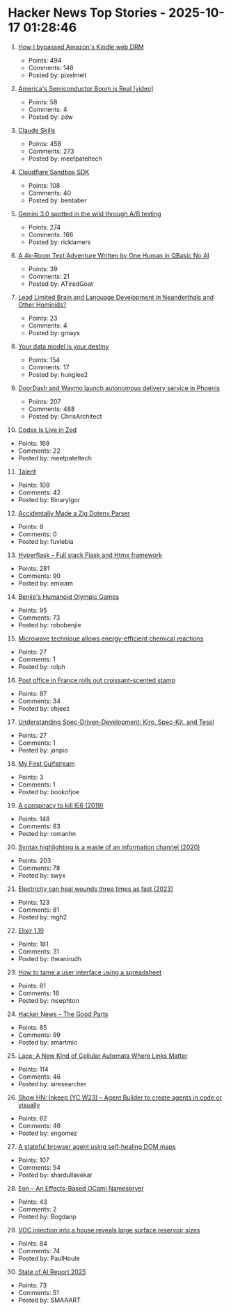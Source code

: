 # Hacker News Top Stories - 2025-10-17 01:28:46

1. [How I bypassed Amazon's Kindle web DRM](https://blog.pixelmelt.dev/kindle-web-drm/)
   - Points: 494
   - Comments: 148
   - Posted by: pixelmelt

2. [America's Semiconductor Boom is Real [video]](https://www.youtube.com/watch?v=T-jt3qBzJ4A)
   - Points: 58
   - Comments: 4
   - Posted by: zdw

3. [Claude Skills](https://www.anthropic.com/news/skills)
   - Points: 458
   - Comments: 273
   - Posted by: meetpateltech

4. [Cloudflare Sandbox SDK](https://sandbox.cloudflare.com/)
   - Points: 108
   - Comments: 40
   - Posted by: bentaber

5. [Gemini 3.0 spotted in the wild through A/B testing](https://ricklamers.io/posts/gemini-3-spotted-in-the-wild/)
   - Points: 274
   - Comments: 166
   - Posted by: ricklamers

6. [A 4k-Room Text Adventure Written by One Human in QBasic No AI](https://the-ventureweaver.itch.io/tlote4111)
   - Points: 39
   - Comments: 21
   - Posted by: ATiredGoat

7. [Lead Limited Brain and Language Development in Neanderthals and Other Hominids?](https://today.ucsd.edu/story/did-lead-limit-brain-and-language-development-in-neanderthals-and-other-extinct-hominids)
   - Points: 23
   - Comments: 4
   - Posted by: gmays

8. [Your data model is your destiny](https://notes.mtb.xyz/p/your-data-model-is-your-destiny)
   - Points: 154
   - Comments: 17
   - Posted by: hunglee2

9. [DoorDash and Waymo launch autonomous delivery service in Phoenix](https://about.doordash.com/en-us/news/waymo)
   - Points: 207
   - Comments: 488
   - Posted by: ChrisArchitect

10. [Codex Is Live in Zed](https://zed.dev/blog/codex-is-live-in-zed)
   - Points: 169
   - Comments: 22
   - Posted by: meetpateltech

11. [Talent](https://www.felixstocker.com/blog/talent)
   - Points: 109
   - Comments: 42
   - Posted by: BinaryIgor

12. [Accidentally Made a Zig Dotenv Parser](https://dayvster.com/blog/accidentally-made-a-zig-dotenv-parser/)
   - Points: 8
   - Comments: 0
   - Posted by: fuvlebia

13. [Hyperflask – Full stack Flask and Htmx framework](https://hyperflask.dev/)
   - Points: 281
   - Comments: 90
   - Posted by: emixam

14. [Benjie's Humanoid Olympic Games](https://generalrobots.substack.com/p/benjies-humanoid-olympic-games)
   - Points: 95
   - Comments: 73
   - Posted by: robobenjie

15. [Microwave technique allows energy-efficient chemical reactions](https://phys.org/news/2025-10-microwave-technique-energy-efficient-chemical.html)
   - Points: 27
   - Comments: 1
   - Posted by: rolph

16. [Post office in France rolls out croissant-scented stamp](https://www.ctvnews.ca/world/article/french-post-office-rolls-out-croissant-scented-stamp/)
   - Points: 87
   - Comments: 34
   - Posted by: ohjeez

17. [Understanding Spec-Driven-Development: Kiro, Spec-Kit, and Tessl](https://martinfowler.com/articles/exploring-gen-ai/sdd-3-tools.html)
   - Points: 27
   - Comments: 1
   - Posted by: janpio

18. [My First Gulfstream](https://www.vanityfair.com/news/1998/10/gulfstream-199810)
   - Points: 3
   - Comments: 1
   - Posted by: bookofjoe

19. [A conspiracy to kill IE6 (2019)](https://blog.chriszacharias.com/a-conspiracy-to-kill-ie6)
   - Points: 148
   - Comments: 83
   - Posted by: romanhn

20. [Syntax highlighting is a waste of an information channel (2020)](https://buttondown.com/hillelwayne/archive/syntax-highlighting-is-a-waste-of-an-information/)
   - Points: 203
   - Comments: 78
   - Posted by: swyx

21. [Electricity can heal wounds three times as fast (2023)](https://www.chalmers.se/en/current/news/mc2-how-electricity-can-heal-wounds-three-times-as-fast/)
   - Points: 123
   - Comments: 81
   - Posted by: mgh2

22. [Elixir 1.19](https://elixir-lang.org/blog/2025/10/16/elixir-v1-19-0-released/)
   - Points: 181
   - Comments: 31
   - Posted by: theanirudh

23. [How to tame a user interface using a spreadsheet](https://blog.gingerbeardman.com/2025/10/11/how-to-tame-a-user-interface-using-a-spreadsheet/)
   - Points: 81
   - Comments: 16
   - Posted by: msephton

24. [Hacker News – The Good Parts](https://smartmic.bearblog.dev/why-hacker-news/)
   - Points: 85
   - Comments: 99
   - Posted by: smartmic

25. [Lace: A New Kind of Cellular Automata Where Links Matter](https://www.novaspivack.com/science/introducing-lace-a-new-kind-of-cellular-automata)
   - Points: 114
   - Comments: 46
   - Posted by: airesearcher

26. [Show HN: Inkeep (YC W23) – Agent Builder to create agents in code or visually](https://github.com/inkeep/agents)
   - Points: 62
   - Comments: 46
   - Posted by: engomez

27. [A stateful browser agent using self-healing DOM maps](https://100x.bot/a/a-stateful-browser-agent-using-self-healing-dom-maps)
   - Points: 107
   - Comments: 54
   - Posted by: shardullavekar

28. [Eon – An Effects-Based OCaml Nameserver](https://ryan.freumh.org/eon.html)
   - Points: 43
   - Comments: 2
   - Posted by: Bogdanp

29. [VOC injection into a house reveals large surface reservoir sizes](https://www.pnas.org/doi/10.1073/pnas.2503399122)
   - Points: 84
   - Comments: 74
   - Posted by: PaulHoule

30. [State of AI Report 2025](https://www.stateof.ai/)
   - Points: 73
   - Comments: 51
   - Posted by: SMAAART

